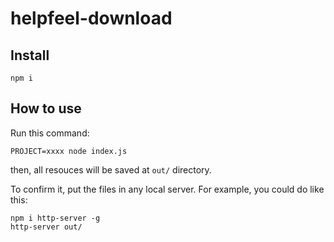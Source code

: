 # helpfeel-download

## Install

`npm i`

## How to use

Run this command:

`PROJECT=xxxx node index.js`

then, all resouces will be saved at `out/` directory.

To confirm it, put the files in any local server.
For example, you could do like this:
```
npm i http-server -g
http-server out/
```
